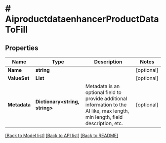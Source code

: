 # # AiproductdataenhancerProductDataToFill


## Properties 


Name | Type | Description | Notes
------------ | ------------- | ------------- | -------------
**Name**| **string** |   | [optional]
**ValueSet**| **List<string>** |   | [optional]
**Metadata**| **Dictionary<string, string>** | Metadata is an optional field to provide additional information to the AI like, max length, min length, field description, etc.  | [optional]


[[Back to Model list]](../../README.md#models) [[Back to API list]](../../README.md#endpoints) [[Back to README]](../../README.md)

